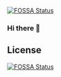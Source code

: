 [![FOSSA Status](https://app.fossa.com/api/projects/git%2Bgithub.com%2Fpperzyna%2Fpperzyna.svg?type=shield)](https://app.fossa.com/projects/git%2Bgithub.com%2Fpperzyna%2Fpperzyna?ref=badge_shield)

### Hi there 👋

<!--
**pperzyna/pperzyna** is a ✨ _special_ ✨ repository because its `README.md` (this file) appears on your GitHub profile.

Here are some ideas to get you started:

- 🔭 I’m currently working on ...
- 🌱 I’m currently learning ...
- 👯 I’m looking to collaborate on ...
- 🤔 I’m looking for help with ...
- 💬 Ask me about ...
- 📫 How to reach me: ...
- 😄 Pronouns: ...
- ⚡ Fun fact: ...
-->


## License
[![FOSSA Status](https://app.fossa.com/api/projects/git%2Bgithub.com%2Fpperzyna%2Fpperzyna.svg?type=large)](https://app.fossa.com/projects/git%2Bgithub.com%2Fpperzyna%2Fpperzyna?ref=badge_large)